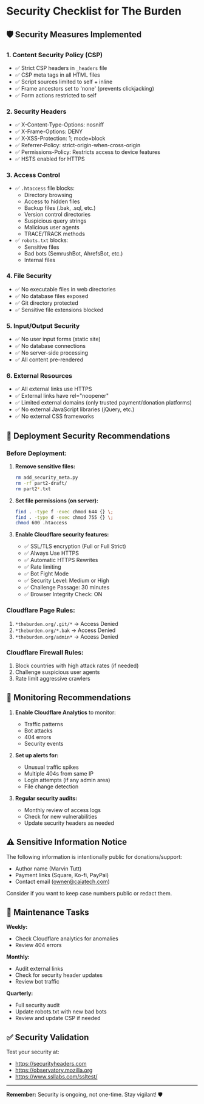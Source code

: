 # Security Checklist for The Burden

## 🛡️ Security Measures Implemented

### 1. **Content Security Policy (CSP)**
- ✅ Strict CSP headers in `_headers` file
- ✅ CSP meta tags in all HTML files
- ✅ Script sources limited to self + inline
- ✅ Frame ancestors set to 'none' (prevents clickjacking)
- ✅ Form actions restricted to self

### 2. **Security Headers**
- ✅ X-Content-Type-Options: nosniff
- ✅ X-Frame-Options: DENY
- ✅ X-XSS-Protection: 1; mode=block
- ✅ Referrer-Policy: strict-origin-when-cross-origin
- ✅ Permissions-Policy: Restricts access to device features
- ✅ HSTS enabled for HTTPS

### 3. **Access Control**
- ✅ `.htaccess` file blocks:
  - Directory browsing
  - Access to hidden files
  - Backup files (.bak, .sql, etc.)
  - Version control directories
  - Suspicious query strings
  - Malicious user agents
  - TRACE/TRACK methods
- ✅ `robots.txt` blocks:
  - Sensitive files
  - Bad bots (SemrushBot, AhrefsBot, etc.)
  - Internal files

### 4. **File Security**
- ✅ No executable files in web directories
- ✅ No database files exposed
- ✅ Git directory protected
- ✅ Sensitive file extensions blocked

### 5. **Input/Output Security**
- ✅ No user input forms (static site)
- ✅ No database connections
- ✅ No server-side processing
- ✅ All content pre-rendered

### 6. **External Resources**
- ✅ All external links use HTTPS
- ✅ External links have rel="noopener"
- ✅ Limited external domains (only trusted payment/donation platforms)
- ✅ No external JavaScript libraries (jQuery, etc.)
- ✅ No external CSS frameworks

## 🔐 Deployment Security Recommendations

### Before Deployment:
1. **Remove sensitive files:**
   ```bash
   rm add_security_meta.py
   rm -rf part2-draft/
   rm part2*.txt
   ```

2. **Set file permissions (on server):**
   ```bash
   find . -type f -exec chmod 644 {} \;
   find . -type d -exec chmod 755 {} \;
   chmod 600 .htaccess
   ```

3. **Enable Cloudflare security features:**
   - ✅ SSL/TLS encryption (Full or Full Strict)
   - ✅ Always Use HTTPS
   - ✅ Automatic HTTPS Rewrites
   - ✅ Rate limiting
   - ✅ Bot Fight Mode
   - ✅ Security Level: Medium or High
   - ✅ Challenge Passage: 30 minutes
   - ✅ Browser Integrity Check: ON

### Cloudflare Page Rules:
1. `*theburden.org/.git/*` → Access Denied
2. `*theburden.org/*.bak` → Access Denied
3. `*theburden.org/admin*` → Access Denied

### Cloudflare Firewall Rules:
1. Block countries with high attack rates (if needed)
2. Challenge suspicious user agents
3. Rate limit aggressive crawlers

## 🚨 Monitoring Recommendations

1. **Enable Cloudflare Analytics** to monitor:
   - Traffic patterns
   - Bot attacks
   - 404 errors
   - Security events

2. **Set up alerts for:**
   - Unusual traffic spikes
   - Multiple 404s from same IP
   - Login attempts (if any admin area)
   - File change detection

3. **Regular security audits:**
   - Monthly review of access logs
   - Check for new vulnerabilities
   - Update security headers as needed

## ⚠️ Sensitive Information Notice

The following information is intentionally public for donations/support:
- Author name (Marvin Tutt)
- Payment links (Square, Ko-fi, PayPal)
- Contact email (owner@caiatech.com)

Consider if you want to keep case numbers public or redact them.

## 🔄 Maintenance Tasks

**Weekly:**
- Check Cloudflare analytics for anomalies
- Review 404 errors

**Monthly:**
- Audit external links
- Check for security header updates
- Review bot traffic

**Quarterly:**
- Full security audit
- Update robots.txt with new bad bots
- Review and update CSP if needed

## ✅ Security Validation

Test your security at:
- https://securityheaders.com
- https://observatory.mozilla.org
- https://www.ssllabs.com/ssltest/

---

**Remember:** Security is ongoing, not one-time. Stay vigilant! 🛡️